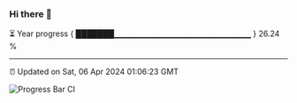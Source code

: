### Hi there 👋

⏳ Year progress { ███████▁▁▁▁▁▁▁▁▁▁▁▁▁▁▁▁▁▁▁▁▁▁▁ } 26.24 %

---

⏰ Updated on Sat, 06 Apr 2024 01:06:23 GMT

![Progress Bar CI](https://github.com/liununu/liununu/workflows/Progress%20Bar%20CI/badge.svg)
